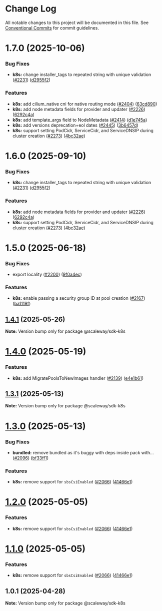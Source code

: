 # Change Log

All notable changes to this project will be documented in this file.
See [Conventional Commits](https://conventionalcommits.org) for commit guidelines.

# 1.7.0 (2025-10-06)

### Bug Fixes

- **k8s:** change installer_tags to repeated string with unique validation ([#2231](https://github.com/scaleway/scaleway-sdk-js/issues/2231)) ([d2955f2](https://github.com/scaleway/scaleway-sdk-js/commit/d2955f211efd951f1664a8af30cf73ed7251200c))

### Features

- **k8s:** add cilium_native cni for native routing mode ([#2404](https://github.com/scaleway/scaleway-sdk-js/issues/2404)) ([63cd890](https://github.com/scaleway/scaleway-sdk-js/commit/63cd8906723b260c417810631bc9526384292430))
- **k8s:** add node metadata fields for provider and updater ([#2226](https://github.com/scaleway/scaleway-sdk-js/issues/2226)) ([6292c4a](https://github.com/scaleway/scaleway-sdk-js/commit/6292c4a90c71fbacbe0719280e858e726330a220))
- **k8s:** add template_args field to NodeMetadata ([#2414](https://github.com/scaleway/scaleway-sdk-js/issues/2414)) ([d1e745a](https://github.com/scaleway/scaleway-sdk-js/commit/d1e745a8760cdd95de614b1895f23e5d3e46c91b))
- **k8s:** add versions deprecation+eol dates ([#2445](https://github.com/scaleway/scaleway-sdk-js/issues/2445)) ([3b6457d](https://github.com/scaleway/scaleway-sdk-js/commit/3b6457d0b5976d73f71c42cf48c8be1430249fed))
- **k8s:** support setting PodCidr, ServiceCidr, and ServiceDNSIP during cluster creation ([#2273](https://github.com/scaleway/scaleway-sdk-js/issues/2273)) ([4bc32ae](https://github.com/scaleway/scaleway-sdk-js/commit/4bc32ae469b35281ea9196f8984d5b6a716c3b1c))

# 1.6.0 (2025-09-10)

### Bug Fixes

- **k8s:** change installer_tags to repeated string with unique validation ([#2231](https://github.com/scaleway/scaleway-sdk-js/issues/2231)) ([d2955f2](https://github.com/scaleway/scaleway-sdk-js/commit/d2955f211efd951f1664a8af30cf73ed7251200c))

### Features

- **k8s:** add node metadata fields for provider and updater ([#2226](https://github.com/scaleway/scaleway-sdk-js/issues/2226)) ([6292c4a](https://github.com/scaleway/scaleway-sdk-js/commit/6292c4a90c71fbacbe0719280e858e726330a220))
- **k8s:** support setting PodCidr, ServiceCidr, and ServiceDNSIP during cluster creation ([#2273](https://github.com/scaleway/scaleway-sdk-js/issues/2273)) ([4bc32ae](https://github.com/scaleway/scaleway-sdk-js/commit/4bc32ae469b35281ea9196f8984d5b6a716c3b1c))

# 1.5.0 (2025-06-18)

### Bug Fixes

- export locality ([#2200](https://github.com/scaleway/scaleway-sdk-js/issues/2200)) ([9f0a4ec](https://github.com/scaleway/scaleway-sdk-js/commit/9f0a4ec19e377cd90c5829604467c09a2088a38c))

### Features

- **k8s:** enable passing a security group ID at pool creation ([#2167](https://github.com/scaleway/scaleway-sdk-js/issues/2167)) ([ba1119f](https://github.com/scaleway/scaleway-sdk-js/commit/ba1119f6f6468b0fc8709c1c5abe9738e2fd5d9b))

## [1.4.1](https://github.com/scaleway/scaleway-sdk-js/compare/@scaleway/sdk-k8s@1.4.0...@scaleway/sdk-k8s@1.4.1) (2025-05-26)

**Note:** Version bump only for package @scaleway/sdk-k8s

# [1.4.0](https://github.com/scaleway/scaleway-sdk-js/compare/@scaleway/sdk-k8s@1.3.1...@scaleway/sdk-k8s@1.4.0) (2025-05-19)

### Features

- **k8s:** add MigratePoolsToNewImages handler ([#2139](https://github.com/scaleway/scaleway-sdk-js/issues/2139)) ([e4e1b61](https://github.com/scaleway/scaleway-sdk-js/commit/e4e1b617b18e64aee71f4084884bad3dc11f7221))

## [1.3.1](https://github.com/scaleway/scaleway-sdk-js/compare/@scaleway/sdk-k8s@1.3.0...@scaleway/sdk-k8s@1.3.1) (2025-05-13)

**Note:** Version bump only for package @scaleway/sdk-k8s

# [1.3.0](https://github.com/scaleway/scaleway-sdk-js/compare/@scaleway/sdk-k8s@1.0.1...@scaleway/sdk-k8s@1.3.0) (2025-05-13)

### Bug Fixes

- **bundled:** remove bundled as it's buggy with deps inside pack with… ([#2096](https://github.com/scaleway/scaleway-sdk-js/issues/2096)) ([bf33ff1](https://github.com/scaleway/scaleway-sdk-js/commit/bf33ff1f9cdd951add94817dac27239c86ef5437))

### Features

- **k8s:** remove support for `sbsCsiEnabled` ([#2066](https://github.com/scaleway/scaleway-sdk-js/issues/2066)) ([41466e1](https://github.com/scaleway/scaleway-sdk-js/commit/41466e135fc33cab884bb1bb8cdcf918998d26e6))

# [1.2.0](https://github.com/scaleway/scaleway-sdk-js/compare/@scaleway/sdk-k8s@1.0.1...@scaleway/sdk-k8s@1.2.0) (2025-05-05)

### Features

- **k8s:** remove support for `sbsCsiEnabled` ([#2066](https://github.com/scaleway/scaleway-sdk-js/issues/2066)) ([41466e1](https://github.com/scaleway/scaleway-sdk-js/commit/41466e135fc33cab884bb1bb8cdcf918998d26e6))

# [1.1.0](https://github.com/scaleway/scaleway-sdk-js/compare/@scaleway/sdk-k8s@1.0.1...@scaleway/sdk-k8s@1.1.0) (2025-05-05)

### Features

- **k8s:** remove support for `sbsCsiEnabled` ([#2066](https://github.com/scaleway/scaleway-sdk-js/issues/2066)) ([41466e1](https://github.com/scaleway/scaleway-sdk-js/commit/41466e135fc33cab884bb1bb8cdcf918998d26e6))

## 1.0.1 (2025-04-28)

**Note:** Version bump only for package @scaleway/sdk-k8s
